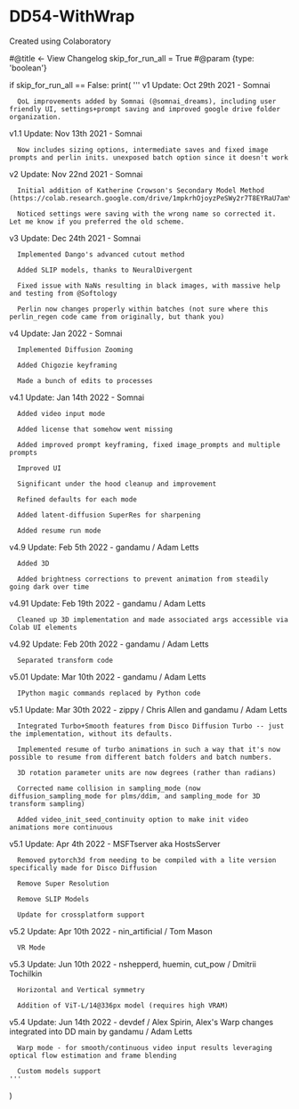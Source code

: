 # DD54-WithWrap
Created using Colaboratory

#@title <- View Changelog
skip_for_run_all = True #@param {type: 'boolean'}

if skip_for_run_all == False:
  print(
      '''
  v1 Update: Oct 29th 2021 - Somnai

      QoL improvements added by Somnai (@somnai_dreams), including user friendly UI, settings+prompt saving and improved google drive folder organization.

  v1.1 Update: Nov 13th 2021 - Somnai

      Now includes sizing options, intermediate saves and fixed image prompts and perlin inits. unexposed batch option since it doesn't work

  v2 Update: Nov 22nd 2021 - Somnai

      Initial addition of Katherine Crowson's Secondary Model Method (https://colab.research.google.com/drive/1mpkrhOjoyzPeSWy2r7T8EYRaU7amYOOi#scrollTo=X5gODNAMEUCR)

      Noticed settings were saving with the wrong name so corrected it. Let me know if you preferred the old scheme.

  v3 Update: Dec 24th 2021 - Somnai

      Implemented Dango's advanced cutout method

      Added SLIP models, thanks to NeuralDivergent

      Fixed issue with NaNs resulting in black images, with massive help and testing from @Softology

      Perlin now changes properly within batches (not sure where this perlin_regen code came from originally, but thank you)

  v4 Update: Jan 2022 - Somnai

      Implemented Diffusion Zooming

      Added Chigozie keyframing

      Made a bunch of edits to processes
  
  v4.1 Update: Jan 14th 2022 - Somnai

      Added video input mode

      Added license that somehow went missing

      Added improved prompt keyframing, fixed image_prompts and multiple prompts

      Improved UI

      Significant under the hood cleanup and improvement

      Refined defaults for each mode

      Added latent-diffusion SuperRes for sharpening

      Added resume run mode

  v4.9 Update: Feb 5th 2022 - gandamu / Adam Letts

      Added 3D

      Added brightness corrections to prevent animation from steadily going dark over time

  v4.91 Update: Feb 19th 2022 - gandamu / Adam Letts

      Cleaned up 3D implementation and made associated args accessible via Colab UI elements

  v4.92 Update: Feb 20th 2022 - gandamu / Adam Letts

      Separated transform code

  v5.01 Update: Mar 10th 2022 - gandamu / Adam Letts

      IPython magic commands replaced by Python code

  v5.1 Update: Mar 30th 2022 - zippy / Chris Allen and gandamu / Adam Letts

      Integrated Turbo+Smooth features from Disco Diffusion Turbo -- just the implementation, without its defaults.

      Implemented resume of turbo animations in such a way that it's now possible to resume from different batch folders and batch numbers.

      3D rotation parameter units are now degrees (rather than radians)

      Corrected name collision in sampling_mode (now diffusion_sampling_mode for plms/ddim, and sampling_mode for 3D transform sampling)

      Added video_init_seed_continuity option to make init video animations more continuous

  v5.1 Update: Apr 4th 2022 - MSFTserver aka HostsServer

      Removed pytorch3d from needing to be compiled with a lite version specifically made for Disco Diffusion

      Remove Super Resolution

      Remove SLIP Models

      Update for crossplatform support

  v5.2 Update: Apr 10th 2022 - nin_artificial / Tom Mason

      VR Mode

  v5.3 Update: Jun 10th 2022 - nshepperd, huemin, cut_pow / Dmitrii Tochilkin

      Horizontal and Vertical symmetry

      Addition of ViT-L/14@336px model (requires high VRAM)

  v5.4 Update: Jun 14th 2022 - devdef / Alex Spirin, Alex's Warp changes integrated into DD main by gandamu / Adam Letts

      Warp mode - for smooth/continuous video input results leveraging optical flow estimation and frame blending

      Custom models support
    '''
  )
